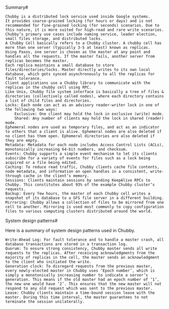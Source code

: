 Summary#

    Chubby is a distributed lock service used inside Google systems.
    It provides coarse-grained locking (for hours or days) and is not recommended for fine-grained locking (for seconds) scenarios. Due to this nature, it is more suited for high-read and rare write scenarios.
    Chubby’s primary use cases include naming service, leader election, small files storage, and distributed locks.
    A Chubby Cell basically refers to a Chubby cluster. A chubby cell has more than one server (typically 3-5 at least) known as replicas.
    Using Paxos, one server is chosen as the master at any point and handles all the requests. If the master fails, another server from replicas becomes the master.
    Each replica maintains a small database to store files/directories/locks. Master directly writes to its own local database, which gets synced asynchronously to all the replicas for fault tolerance.
    Client applications use a Chubby library to communicate with the replicas in the chubby cell using RPC.
    Like Unix, Chubby file system interface is basically a tree of files & directories (collectively called nodes), where each directory contains a list of child files and directories.
    Locks: Each node can act as an advisory reader-writer lock in one of the following two ways:
        Exclusive: One client may hold the lock in exclusive (write) mode.
        Shared: Any number of clients may hold the lock in shared (reader) mode.
    Ephemeral nodes are used as temporary files, and act as an indicator to others that a client is alive. Ephemeral nodes are also deleted if no client has them open. Ephemeral directories are also deleted if they are empty.
    Metadata: Metadata for each node includes Access Control Lists (ACLs), monotonically increasing 64-bit numbers, and checksum.
    Events: Chubby supports a simple event mechanism to let its clients subscribe for a variety of events for files such as a lock being acquired or a file being edited.
    Caching: To reduce read traffic, Chubby clients cache file contents, node metadata, and information on open handles in a consistent, write-through cache in the client’s memory.
    Sessions: Clients maintain sessions by sending KeepAlive RPCs to Chubby. This constitutes about 93% of the example Chubby cluster’s requests.
    Backup: Every few hours, the master of each Chubby cell writes a snapshot of its database to a GFS file server in a different building.
    Mirroring: Chubby allows a collection of files to be mirrored from one cell to another. Mirroring is used most commonly to copy configuration files to various computing clusters distributed around the world.

System design patterns#

Here is a summary of system design patterns used in Chubby.

    Write-Ahead Log: For fault tolerance and to handle a master crash, all database transactions are stored in a transaction log.
    Quorum: To ensure strong consistency, Chubby master sends all write requests to the replicas. After receiving acknowledgments from the majority of replicas in the cell, the master sends an acknowledgment to the client who initiated the write.
    Generation clock: To disregard requests from the previous master, every newly-elected master in Chubby uses ‘Epoch number’, which is simply a monotonically increasing number to indicate a server’s generation. This means if the old master had an epoch number of ‘1’, the new one would have ‘2’. This ensures that the new master will not respond to any old request which was sent to the previous master.
    Lease: Chubby clients maintain a time-bound session lease with the master. During this time interval, the master guarantees to not terminate the session unilaterally.
